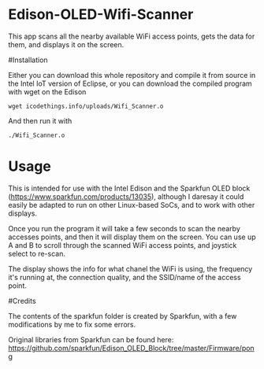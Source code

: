 # Edison-OLED-Wifi-Scanner
This app scans all the nearby available WiFi access points, gets the data for them, and displays it on the screen. 

#Installation

Either you can download this whole repository and compile it from source in the Intel IoT version of Eclipse, or you can download the compiled program with wget on the Edison

`wget icodethings.info/uploads/Wifi_Scanner.o`

And then run it with

`./Wifi_Scanner.o`

# Usage

This is intended for use with the Intel Edison and the Sparkfun OLED block (https://www.sparkfun.com/products/13035), although I daresay it could easily be adapted to run on other Linux-based SoCs, and to work with other displays. 

Once you run the program it will take a few seconds to scan the nearby accesses points, and then it will display them on the screen. You can use up A and B to scroll through the scanned WiFi access points, and joystick select to re-scan. 

The display shows the info for what chanel the WiFi is using, the frequency it's running at, the connection quality, and the SSID/name of the access point.

#Credits

The contents of the sparkfun folder is created by Sparkfun, with a few modifications by me to fix some errors. 

Original libraries from Sparkfun can be found here: https://github.com/sparkfun/Edison_OLED_Block/tree/master/Firmware/pong
